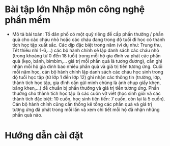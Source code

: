 # Bài tập lớn Nhập môn công nghệ phần mềm
- Mô tả bài toán:
Tổ dân phố có một quỹ riêng để cấp phần thưởng / phần quà cho các cháu nhỏ hoặc
các cháu đang trong độ tuổi đi học có thành tích học tập xuất sắc. Các dịp đặc biệt
trong năm (ví dụ như: Trung thu, Tết thiếu nhi 1-6,…) các bộ hành chính sẽ lập danh
sách các cháu nhỏ (trong khoảng từ 0 đến 18 tuổi) trong mỗi hộ gia đình và phát
các phần quà (kẹo, bánh, bimbim,… giá trị mỗi phần quà là tương đương), cần ghi
nhận mỗi hộ gia đình bao nhiêu phần quà và giá trị tiền tương ứng. Cuối mỗi năm
học, cán bộ hành chính lập danh sách các cháu học sinh trong độ tuổi học tập (từ
lớp 1 đến lớp 12) ghi nhận các thông tin (trường, lớp, thành tích học tập, gia đình
cần gửi minh chúng là ảnh chụp giấy khen, bằng khen,…) để chuẩn bị phần thưởng
và giá trị tiền tương ứng. Phần thưởng cho thành tích học tập là các cuốn vở viết
(học sinh giỏi và các thành tích đặc biệt: 10 cuốn, học sinh tiên tiến: 7 cuốn, còn lại
là 5 cuốn). Cán bộ hành chính cũng cần thống kê tổng các phần quà và giá trị tương
ứng đã phát trong mỗi lần và xem chi tiết mỗi hộ đã nhận những phần quà nào.

# Hướng dẫn cài đặt

